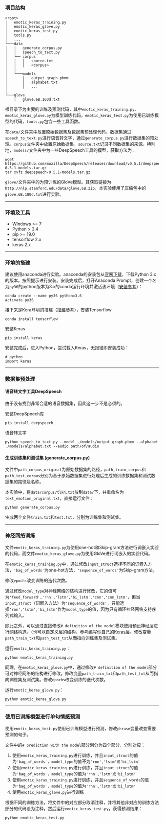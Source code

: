 ### 项目结构

```
<root>
│   emotic_keras_training.py
│   emotic_keras_glove.py
│   emotic_keras_test.py
│   tools.py
│   ...
└───data
│   │   generate_corpus.py
│   │   speech_to_text.py
│   └── corpus
│   │   │   source.txt
│   │   │   <corpus>
│   │   
│   └───models
│       │   output_graph.pbmm
│       │   alphabet.txt
│       │   ...
│   
└───glove
    │   glove.6B.100d.txt
```

根目录下为主要的训练及预测代码，其中`emotic_keras_training.py`、`emotic_keras_glove.py`为模型训练代码，`emotic_keras_test.py`为使用已训练模型的代码，`tools.py`包含一些工具函数。

在`data/`文件夹中放置原始数据集及数据集预处理代码。数据集通过`speech_to_text.py`进行语音转文字，通过`generate_corpus.py`进行数据集的预处理。`corpus`文件夹中放置原始数据集，`source.txt`记录不同数据集的来源。特别地，`models/`文件夹中为一些DeepSpeech工具的模型，获取方法为：

```
wget https://github.com/mozilla/DeepSpeech/releases/download/v0.5.1/deepspeech-0.5.1-models.tar.gz
tar xvfz deepspeech-0.5.1-models.tar.gz
```

`glove/`文件夹中的为预训练的GloVe模型。其获取链接为`http://nlp.stanford.edu/data/glove.6B.zip`，本实验使用了压缩包中的`glove.6B.100d.txt`进行实验。

---

### 环境及工具

* Windows >= 7
* Python > 3.4
* pip >= 19.0
* tensorflow 2.x
* keras 2.x

---

### 环境的搭建

建议使用anaconda进行实验。anaconda的安装包从[官网下载](https://www.anaconda.com/distribution/#download-section)，下载Python 3.x的版本。按照提示进行安装。安装完成后，打开Anaconda Prompt，创建一个名为`py36`的python版本为3.x的conda运行环境并激活该环境（[安装参考](https://zhuanlan.zhihu.com/p/36398337)）：

```
conda create --name py36 python=3.6
activate py36
```

接下来是Kera环境的搭建（[搭建参考](https://zhuanlan.zhihu.com/p/36551413)），安装Tensorflow

```
conda install tensorflow
```

安装Keras

```
pip install keras
```

安装完成后，进入Python，尝试载入Keras，无报错即安装成功：

```
# python
import keras
```

---

### 数据集预处理

#### 语音转文字工具DeepSpeech

由于没有找到非常合适的语音数据集，因此这一步不是必须的。

安装DeepSpeech库

```
pip install deepspeech
```

语音转文字

```
python speech_to_text.py --model ./models/output_graph.pbmm --alphabet ./models/alphabet.txt --audio path/of/audio
```

#### 生成训练集和测试集 (generate_corpus.py)

文件中`path_corpus_original`为原始数据集的路径，`path_train_corpus`和`path_test_corpus`分别为基于原始数据集进行处理后生成的训练数据集和测试数据集的路径及名称。

本实验中，将`data/corpus/tlkh.txt`放到`data/`下，并重命名为`text_emotion_original.txt`，直接运行文件：

```
python generate_corpus.py
```

生成两个文件`train.txt`和`test.txt`，分别为训练集和测试集。

---

### 神经网络训练

文件`emotic_keras_training.py`为使用one-hot和Skip-gram方法进行词嵌入实验的代码，而文件`emotic_keras_glove.py`为使用GloVe进行词嵌入的实验代码。

在`emotic_keras_training.py`中，通过修改`input_struct`选择不同的词嵌入方法，`'bag_of_words'`为one-hot方法，`'sequence_of_words'`为Skip-gram方法。

修改`epochs`改变训练的迭代次数。

通过修改`model_type`对神经网络的结构进行修改，它的值可为`'feed_forward','rnn','lstm','bi_lstm','cnn','cnn_lstm'`，但当`input_struct`（词嵌入方法）为`'sequence_of_words'`，只能选择`'rnn','lstm','bi_lstm'`作为`model_type`的值，因为只有循环神经网络支持序列式输入。

除此之外，可以通过直接修改`# definition of the model`模块使用预设神经层进行网络构造。（也可以自定义层的结构，参考[编写你自己的Keras层](https://keras.io/zh/layers/writing-your-own-keras-layers/)。修改变量`path_train_txt`和`path_test_txt`从而指向训练集及测试集。

运行`emotic_keras_training.py`：

```
python emotic_keras_training.py
```

同理，在`emotic_keras_glove.py`中，通过修改`# definition of the model`部分可对神经网络的结构进行修改，修改变量`path_train_txt`和`path_test_txt`从而指向训练集及测试集。修改`epochs`改变训练的迭代次数。

运行`emotic_keras_glove.py`：

```
python emotic_keras_glove.py
```

---

### 使用已训练模型进行单句情感预测

使用`emotic_keras_test.py`使用已训练模型进行预测，修改`phrase`变量改变需要预测的句子。

文件中的`# prediction with the model`部分划分为四个部分，分别对应：

1. 使用`emotic_keras_training.py`进行训练，并且`input_struct`的值为`'bag_of_words'`，`model_type`的值**不**为`'rnn','lstm'或'bi_lstm'`
2. 使用`emotic_keras_training.py`进行训练，并且`input_struct`的值为`'bag_of_words'`，`model_type`的值为`'rnn','lstm'或'bi_lstm'`
3. 使用`emotic_keras_training.py`进行训练，并且`sequence_of_words`的值为`'bag_of_words'`，`model_type`的值为`'rnn','lstm'或'bi_lstm'`
4. 使用`emotic_keras_glove.py`进行训练

根据不同的训练方法，将文件中的对应部分取消注释，并将其他非对应的训练方法部分的代码设为注释，然后运行`emotic_keras_test.py`，获得预测结果：

```
python emotic_keras_test.py
```
